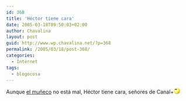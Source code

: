 ```yaml
---
id: 368
title: 'Héctor tiene cara'
date: 2005-03-18T09:50:03+02:00
author: Chavalina
layout: post
guid: http://www.wp.chavalina.net/?p=368
permalink: /2005/03/18/post-368/
categories:
  - Internet
tags:
  - blogocosa
---
```

Aunque <a href="http://www.kirai.bitacoras.com/index.php?p=463" target="_blank">el mu&ntilde;eco</a> no está mal, Héctor tiene cara, se&ntilde;ores de Canal+![emo](/imagenes/emoticonos/pensativo.gif)